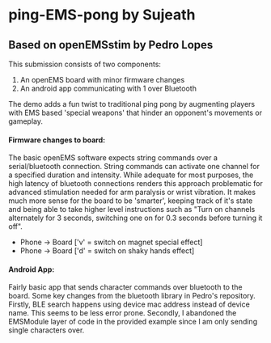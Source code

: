 # ping-EMS-pong by Sujeath
## Based on openEMSstim by Pedro Lopes

This submission consists of two components:

1. An openEMS board with minor firmware changes
2. An android app communicating with 1 over Bluetooth

The demo adds a fun twist to traditional ping pong by augmenting players with 
EMS based 'special weapons' that hinder an opponent's movements or gameplay.

#### Firmware changes to board:

The basic openEMS software expects string commands over a serial/bluetooth connection.
String commands can activate one channel for a specified duration and intensity.
While adequate for most purposes, the high latency of bluetooth connections renders this approach
problematic for advanced stimulation needed for arm paralysis or wrist vibration. It makes much 
more sense for the board to be 'smarter', keeping track of it's state and being able to take higher
level instructions such as "Turn on channels alternately for 3 seconds, switching one on for 0.3 seconds 
before turning it off".

*	Phone -> Board ['v' = switch on magnet special effect]
*	Phone -> Board ['d' = switch on shaky hands effect]

#### Android App:

Fairly basic app that sends character commands over bluetooth to the board.
Some key changes from the bluetooth library in Pedro's repository.
Firstly, BLE search happens using device mac address instead of device name. 
This seems to be less error prone.
Secondly, I abandoned the EMSModule layer of code in the provided example since I am only
sending single characters over. 